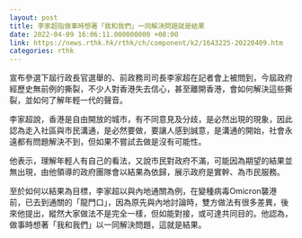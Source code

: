```yaml
---
layout: post
title: 李家超指做事時想著「我和我們」一同解決問題就是結果
date: 2022-04-09 16:06:11.000000000 +08:00
link: https://news.rthk.hk/rthk/ch/component/k2/1643225-20220409.htm
categories: rthk
---
```


宣布參選下屆行政長官選舉的、前政務司司長李家超在記者會上被問到，今屆政府經歷史無前例的撕裂，不少人對香港失去信心，甚至離開香港，會如何解決這些撕裂，並如何了解年輕一代的聲音。

李家超說，香港是自由開放的城市，有不同意見及分歧，是必然出現的現象，因此認為走入社區與市民溝通，是必然要做，要讓人感到誠意，是溝通的開始，社會永遠都有問題解決不到，但如果不嘗試去做是沒有可能性。

他表示，理解年輕人有自己的看法，又說市民對政府不滿，可能因為期望的結果並無出現，由他領導的政府團隊會以結果為依歸，展示政府是實幹、為市民服務。

至於如何以結果為目標，李家超以與內地通關為例，在變種病毒Omicron襲港前，已去到通關的「龍門口」，因為原先與內地討論時，雙方做法有很多差異，後來他提出，縱然大家做法不是完全一樣，但如能對接，或可達共同目的。他認為，做事時想著「我和我們」以一同解決問題，這就是結果。
